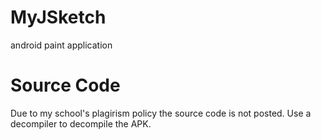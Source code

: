 # MyJSketch
android paint application

# Source Code
Due to my school's plagirism policy the source code is not posted. Use a decompiler to decompile the APK.
